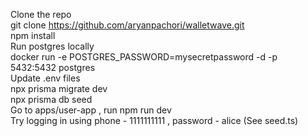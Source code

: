 
Clone the repo <br/>
git clone https://github.com/aryanpachori/walletwave.git <br/>
npm install <br/>
Run postgres locally <br/>
docker run  -e POSTGRES_PASSWORD=mysecretpassword -d -p 5432:5432 postgres <br/>
Update .env files  <br/>
npx prisma migrate dev <br/>
npx prisma db seed <br/>
Go to apps/user-app , run npm run dev <br/>
Try logging in using phone - 1111111111 , password - alice (See seed.ts)

